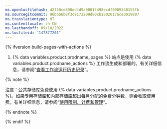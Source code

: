 ```yaml
---
ms.openlocfilehash: d2f50ce890ed4d9a90015498ecdf9909348155fb
ms.sourcegitcommit: 96bbb6b8f3c9172209d80cb1502017ace3019807
ms.translationtype: HT
ms.contentlocale: zh-CN
ms.lasthandoff: 09/10/2022
ms.locfileid: "147877201"
---
```

{% ifversion build-pages-with-actions %}
1. {% data variables.product.prodname_pages %} 站点是使用 {% data variables.product.prodname_actions %} 工作流生成和部署的。有关详细信息，请参阅“[查看工作流运行历史记录](/actions/monitoring-and-troubleshooting-workflows/viewing-workflow-run-history)”。

  {% note %}

  注意：公共存储库免费使用 {% data variables.product.prodname_actions %}。如果专用存储库和内部存储库超出每月分配的免费分钟数，则会收取使用费。有关详细信息，请参阅“[使用限制、计费和管理](/actions/reference/usage-limits-billing-and-administration)”。

  {% endnote %}

{% endif %}